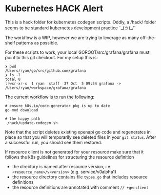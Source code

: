 # Kubernetes HACK Alert

This is a hack folder for kubernetes codegen scripts. Oddly, a /hack/ folder seems to be standard kubernetes development practice ¯\_(ツ)\_/¯

The workflow is a WIP, however we are trying to leverage as many off-the-shelf patterns as possible.

For these scripts to work, your local GOROOT/src/grafana/grafana must point to this git checkout. For my setup this is:

```
❯ pwd
/Users/ryan/go/src/github.com/grafana
❯ ls -l
total 0
lrwxr-xr-x  1 ryan  staff  37 Oct  5 09:34 grafana -> /Users/ryan/workspace/grafana/grafana
```

The current workflow is to run the following:

```shell
# ensure k8s.io/code-generator pkg is up to date
go mod download

# the happy path
./hack/update-codegen.sh
```

Note that the script deletes existing openapi go code and regenerates in place so that you will temporarily see
deleted files in your `git status`. After a successful run, you should see them restored.

If resource client is not generated for your resource make sure that it follows the k8s guidelines for structuring the resource definition

- the directory is named after resource version, i.e. `<resource_name>/v<version>` (e.g. service/v0alpha1)
- the resource directory contains file `types.go` that includes resource definitions
- the resource definitions are annotated with comment `// +genclient`
